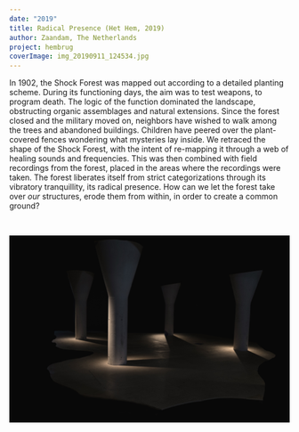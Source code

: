 ```yaml
---
date: "2019"
title: Radical Presence (Het Hem, 2019)
author: Zaandam, The Netherlands
project: hembrug
coverImage: img_20190911_124534.jpg
---
```

In 1902, the Shock Forest was mapped out according to a detailed planting scheme. During its functioning days, the aim was to test weapons, to program death. The logic of the function dominated the landscape, obstructing organic assemblages and natural extensions. Since the forest closed and the military moved on, neighbors have wished to walk among the trees and abandoned buildings. Children have peered over the plant-covered fences wondering what mysteries lay inside. We retraced the shape of the Shock Forest, with the intent of re-mapping it through a web of healing sounds and frequencies. This was then combined with field recordings from the forest, placed in the areas where the recordings were taken. The forest liberates itself from strict categorizations through its vibratory tranquillity, its radical presence. How can we let the forest take over *our* structures, erode them from within, in order to create a common ground?

![]()

![](img_0078.jpg)